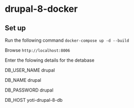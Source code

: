 # drupal-8-docker
## Set up
Run the following command
`docker-compose up -d --build`

Browse `http://localhost:8006`

Enter the folowing details for the detabase

DB_USER_NAME drupal

DB_NAME drupal

DB_PASSWORD drupal

DB_HOST yoti-drupal-8-db
